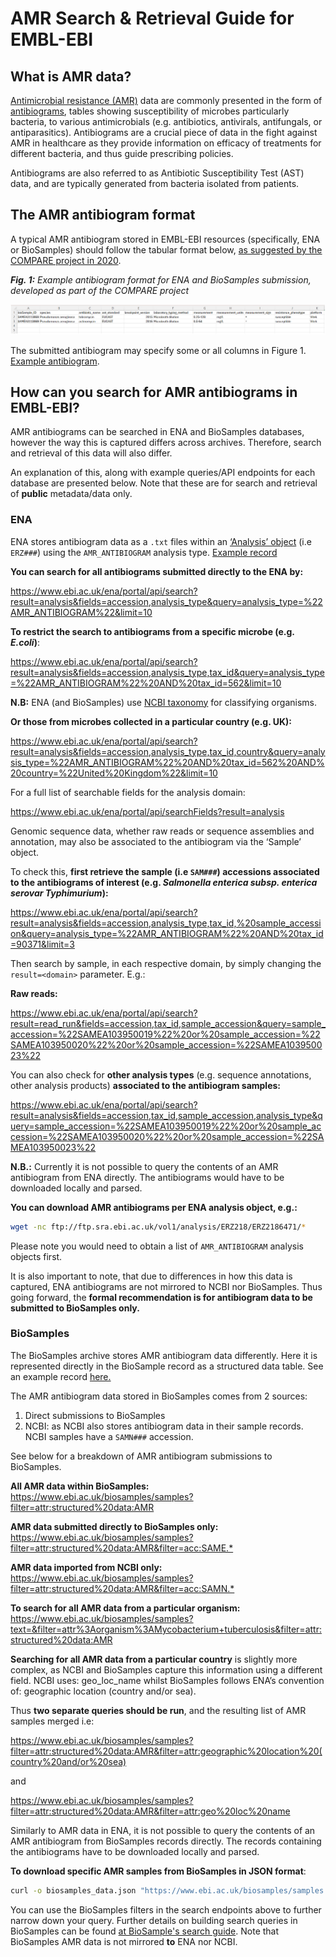 # AMR Search & Retrieval Guide for EMBL-EBI

## What is AMR data?

[Antimicrobial resistance (AMR)](https://www.who.int/news-room/fact-sheets/detail/antimicrobial-resistance) data are commonly presented in the form of [antibiograms](https://www.safetyandquality.gov.au/sites/default/files/2019-05/infosheet3-whatisanantibiogram.pdf), tables showing susceptibility of microbes particularly bacteria, to various antimicrobials (e.g. antibiotics, antivirals, antifungals, or antiparasitics). Antibiograms are a crucial piece of data in the fight against AMR in healthcare as they provide information on efficacy of treatments for different bacteria, and thus guide prescribing policies.

Antibiograms are also referred to as Antibiotic Susceptibility Test (AST) data, and are typically generated from bacteria isolated from patients.

## The AMR antibiogram format

A typical AMR antibiogram stored in EMBL-EBI resources (specifically, ENA or BioSamples) should follow the tabular format below, [as suggested by the COMPARE project in 2020](https://europepmc.org/article/MED/32255760).

***Fig. 1:** Example antibiogram format for ENA and BioSamples submission, developed as part of the COMPARE project*

![Example antibiogram format for ENA and BioSamples submission, developed as part of the COMPARE project](antibiogram.png "Example Antibiogram")

The submitted antibiogram may specify some or all columns in Figure 1. [Example antibiogram](https://github.com/EBI-COMMUNITY/compare-amr/blob/master/validator/antibiogram_template.txt).

## How can you search for AMR antibiograms in EMBL-EBI?

AMR antibiograms can be searched in ENA and BioSamples databases, however the way this is captured differs across archives. Therefore, search and retrieval of this data will also differ.

An explanation of this, along with example queries/API endpoints for each database are presented below. Note that these are for search and retrieval of **public** metadata/data only.

### ENA

ENA stores antibiogram data as a `.txt` files within an [‘Analysis’ object](https://ena-docs.readthedocs.io/en/latest/submit/general-guide/metadata.html#metadata-model) (i.e `ERZ###`) using the `AMR_ANTIBIOGRAM` analysis type. [Example record](https://www.ebi.ac.uk/ena/browser/view/ERZ2186471)

**You can search for all antibiograms submitted directly to the ENA by:**

<https://www.ebi.ac.uk/ena/portal/api/search?result=analysis&fields=accession,analysis_type&query=analysis_type=%22AMR_ANTIBIOGRAM%22&limit=10>

**To restrict the search to antibiograms from a specific microbe (e.g. *E.coli*)**:

<https://www.ebi.ac.uk/ena/portal/api/search?result=analysis&fields=accession,analysis_type,tax_id&query=analysis_type=%22AMR_ANTIBIOGRAM%22%20AND%20tax_id=562&limit=10>

**N.B:** ENA (and BioSamples) use [NCBI taxonomy](https://www.ncbi.nlm.nih.gov/taxonomy) for classifying organisms.

**Or those from microbes collected in a particular country (e.g. UK):**

<https://www.ebi.ac.uk/ena/portal/api/search?result=analysis&fields=accession,analysis_type,tax_id,country&query=analysis_type=%22AMR_ANTIBIOGRAM%22%20AND%20tax_id=562%20AND%20country=%22United%20Kingdom%22&limit=10>

For a full list of searchable fields for the analysis domain:

<https://www.ebi.ac.uk/ena/portal/api/searchFields?result=analysis>

Genomic sequence data, whether raw reads or sequence assemblies and annotation, may also be associated to the antibiogram via the ‘Sample’ object.

To check this, **first retrieve the sample (i.e `SAM###`) accessions associated to the antibiograms of interest (e.g. *Salmonella enterica subsp. enterica serovar Typhimurium*):**

<https://www.ebi.ac.uk/ena/portal/api/search?result=analysis&fields=accession,analysis_type,tax_id,%20sample_accession&query=analysis_type=%22AMR_ANTIBIOGRAM%22%20AND%20tax_id=90371&limit=3>

Then search by sample, in each respective domain, by simply changing the `result=<domain>`  parameter. E.g.:

**Raw reads:**

<https://www.ebi.ac.uk/ena/portal/api/search?result=read_run&fields=accession,tax_id,sample_accession&query=sample_accession=%22SAMEA103950019%22%20or%20sample_accession=%22SAMEA103950020%22%20or%20sample_accession=%22SAMEA103950023%22>

You can also check for **other analysis types** (e.g. sequence annotations, other analysis products) **associated to the antibiogram samples:**

<https://www.ebi.ac.uk/ena/portal/api/search?result=analysis&fields=accession,tax_id,sample_accession,analysis_type&query=sample_accession=%22SAMEA103950019%22%20or%20sample_accession=%22SAMEA103950020%22%20or%20sample_accession=%22SAMEA103950023%22>

**N.B.:** Currently it is not possible to query the contents of an AMR antibiogram from ENA directly. The antibiograms would have to be downloaded locally and parsed.

**You can download AMR antibiograms per ENA analysis object, e.g.:**

```bash
wget -nc ftp://ftp.sra.ebi.ac.uk/vol1/analysis/ERZ218/ERZ2186471/*
```

Please note you would need to obtain a list of `AMR_ANTIBIOGRAM` analysis objects first.

It is also important to note, that due to differences in how this data is captured, ENA antibiograms are not mirrored to NCBI nor BioSamples. Thus going forward, the **formal recommendation is for antibiogram data to be submitted to BioSamples only.**

### BioSamples

The BioSamples archive stores AMR antibiogram data differently. Here it is represented directly in the BioSample record as a structured data table. See an example record [here.](https://www.ebi.ac.uk/biosamples/samples/SAMEA116133960)

The AMR antibiogram data stored in BioSamples comes from 2 sources:

1. Direct submissions to BioSamples
2. NCBI: as NCBI also stores antibiogram data in their sample records. NCBI samples have a `SAMN###` accession.  

See below for a breakdown of AMR antibiogram submissions to BioSamples.

**All AMR data within BioSamples:**  
<https://www.ebi.ac.uk/biosamples/samples?filter=attr:structured%20data:AMR>

**AMR data submitted directly to BioSamples only:**  
<https://www.ebi.ac.uk/biosamples/samples?filter=attr:structured%20data:AMR&filter=acc:SAME.*>

**AMR data imported from NCBI only:**  
<https://www.ebi.ac.uk/biosamples/samples?filter=attr:structured%20data:AMR&filter=acc:SAMN.*>

**To search for all AMR data from a particular organism:**  
<https://www.ebi.ac.uk/biosamples/samples?text=&filter=attr%3Aorganism%3AMycobacterium+tuberculosis&filter=attr:structured%20data:AMR>

**Searching for all AMR data from a particular country** is slightly more complex, as NCBI and BioSamples capture this information using a different field. NCBI uses: geo_loc_name whilst BioSamples follows ENA’s convention of: geographic location (country and/or sea).

Thus **two separate queries should be run**, and the resulting list of AMR samples merged i.e:

<https://www.ebi.ac.uk/biosamples/samples?filter=attr:structured%20data:AMR&filter=attr:geographic%20location%20(country%20and/or%20sea)>

and

<https://www.ebi.ac.uk/biosamples/samples?filter=attr:structured%20data:AMR&filter=attr:geo%20loc%20name>

Similarly to AMR data in ENA, it is not possible to query the contents of an AMR antibiogram from BioSamples records directly. The records containing the antibiograms have to be downloaded locally and parsed.

**To download specific AMR samples from BioSamples in JSON format**:

```bash
curl -o biosamples_data.json "https://www.ebi.ac.uk/biosamples/samples.json?filter=attr%3Aorganism%3AMycobacterium+tuberculosis&filter=attr:structured%20data:AMR"
```

You can use the BioSamples filters in the search endpoints above to further narrow down your query. Further details on building search queries in BioSamples can be found [at BioSample's search guide](https://www.ebi.ac.uk/biosamples/docs/guides/search). Note that BioSamples AMR data is not mirrored **to** ENA nor NCBI.
